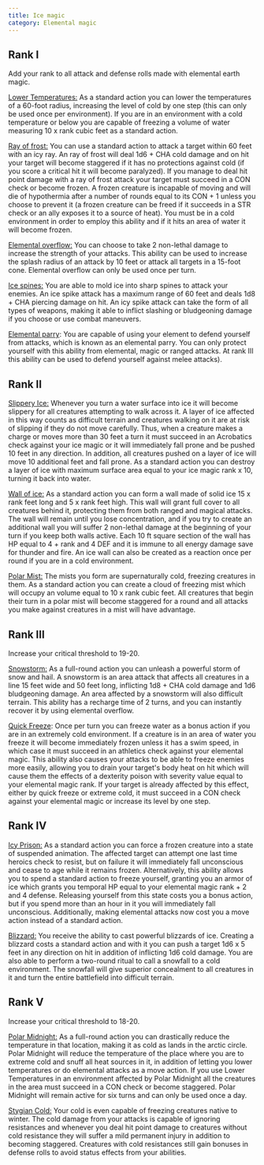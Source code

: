 ```yaml
---
title: Ice magic
category: Elemental magic
---
```


## Rank I

Add your rank to all attack and defense rolls made with elemental earth magic.

<u>Lower Temperatures:</u> As a standard action you can lower the temperatures of a 60-foot radius, increasing the level of cold by one step (this can only be used once per environment). If you are in an environment with a cold temperature or below you are capable of freezing a volume of water measuring 10 x rank cubic feet as a standard action.

<u>Ray of frost:</u> You can use a standard action to attack a target within 60 feet with an icy ray. An ray of frost will deal 1d6 + CHA cold damage and on hit your target will become staggered if it has no protections against cold (if you score a critical hit it will become paralyzed). If you manage to deal hit point damage with a ray of frost attack your target must succeed in a CON check or become frozen. A frozen creature is incapable of moving and will die of hypothermia after a number of rounds equal to its CON + 1 unless you choose to prevent it (a frozen creature can be freed if it succeeds in a STR check or an ally exposes it to a source of heat). You must be in a cold environment in order to employ this ability and if it hits an area of water it will become frozen.

<u>Elemental overflow:</u> You can choose to take 2 non-lethal damage to increase the strength of your attacks. This ability can be used to increase the splash radius of an attack by 10 feet or attack all targets in a 15-foot cone. Elemental overflow can only be used once per turn.

<u>Ice spines:</u> You are able to mold ice into sharp spines to attack your enemies. An ice spike attack has a maximum range of 60 feet and deals 1d8 + CHA piercing damage on hit. An icy spike attack can take the form of all types of weapons, making it able to inflict slashing or bludgeoning damage if you choose or use combat maneuvers.

<u>Elemental parry</u>: You are capable of using your element to defend yourself from attacks, which is known as an elemental parry. You can only protect yourself with this ability from elemental, magic or ranged attacks. At rank III this ability can be used to defend yourself against melee attacks).

## Rank II

<u>Slippery Ice:</u> Whenever you turn a water surface into ice it will become slippery for all creatures attempting to walk across it. A layer of ice affected in this way counts as difficult terrain and creatures walking on it are at risk of slipping if they do not move carefully. Thus, when a creature makes a charge or moves more than 30 feet a turn it must succeed in an Acrobatics check against your ice magic or it will immediately fall prone and be pushed 10 feet in any direction. In addition, all creatures pushed on a layer of ice will move 10 additional feet and fall prone. As a standard action you can destroy a layer of ice with maximum surface area equal to your ice magic rank x 10, turning it back into water. 

<u>Wall of ice:</u> As a standard action you can form a wall made of solid ice 15 x rank feet long and 5 x rank feet high. This wall will grant full cover to all creatures behind it, protecting them from both ranged and magical attacks. The wall will remain until you lose concentration, and if you try to create an additional wall you will suffer 2 non-lethal damage at the beginning of your turn if you keep both walls active. Each 10 ft square section of the wall has HP equal to 4 + rank and 4 DEF and it is immune to all energy damage save for thunder and fire. An ice wall can also be created as a reaction once per round if you are in a cold environment.

<u>Polar Mist:</u> The mists you form are supernaturally cold, freezing creatures in them. As a standard action you can create a cloud of freezing mist which will occupy an volume equal to 10 x rank cubic feet. All creatures that begin their turn in a polar mist will become staggered for a round and all attacks you make against creatures in a mist will have advantage.

## Rank III

Increase your critical threshold to 19-20.

<u>Snowstorm:</u> As a full-round action you can unleash a powerful storm of snow and hail. A snowstorm is an area attack that affects all creatures in a line 15 feet wide and 50 feet long, inflicting 1d8 + CHA cold damage and 1d6 bludgeoning damage. An area affected by a snowstorm will also difficult terrain. This ability has a recharge time of 2 turns, and you can instantly recover it by using elemental overflow.

<u>Quick Freeze</u>: Once per turn you can freeze water as a bonus action if you are in an extremely cold environment. If a creature is in an area of water you freeze it will become immediately frozen unless it has a swim speed, in which case it must succeed in an athletics check against your elemental magic. This ability also causes your attacks to be able to freeze enemies more easily, allowing you to drain your target's body heat on hit which will cause them the effects of a dexterity poison with severity value equal to your elemental magic rank. If your target is already affected by this effect, either by quick freeze or extreme cold, it must succeed in a CON check against your elemental magic or increase its level by one step.

## Rank IV 

<u>Icy Prison:</u> As a standard action you can force a frozen creature into a state of suspended animation. The affected target can attempt one last time heroics check to resist, but on failure it will immediately fall unconscious and cease to age while it remains frozen. Alternatively, this ability allows you to spend a standard action to freeze yourself, granting you an armor of ice which grants you temporal HP equal to your elemental magic rank + 2 and 4 defense. Releasing yourself from this state costs you a bonus action, but if you spend more than an hour in it you will immediately fall unconscious.  Additionally, making elemental attacks now cost you a move action instead of a standard action.

<u>Blizzard:</u> You receive the ability to cast powerful blizzards of ice. Creating a blizzard costs a standard action and with it you can push a target 1d6 x 5 feet in any direction on hit in addition of inflicting 1d6 cold damage. You are also able to perform a two-round ritual to call a snowfall to a cold environment. The snowfall will give superior concealment to all creatures in it and turn the entire battlefield into difficult terrain.

## Rank V

Increase your critical threshold to 18-20.

<u>Polar Midnight:</u> As a full-round action you can drastically reduce the temperature in that location, making it as cold as lands in the arctic circle. Polar Midnight will reduce the temperature of the place where you are to extreme cold and snuff all heat sources in it, in addition of letting you lower temperatures or do elemental attacks as a move action. If you use Lower Temperatures in an environment affected by Polar Midnight all the creatures in the area must succeed in a CON check or become staggered. Polar Midnight will remain active for six turns and can only be used once a day.

<u>Stygian Cold:</u> Your cold is even capable of freezing creatures native to winter. The cold damage from your attacks is capable of ignoring resistances and whenever you deal hit point damage to creatures without cold resistance they will suffer a mild permanent injury in addition to becoming staggered. Creatures with cold resistances still gain bonuses in defense rolls to avoid status effects from your abilities.

